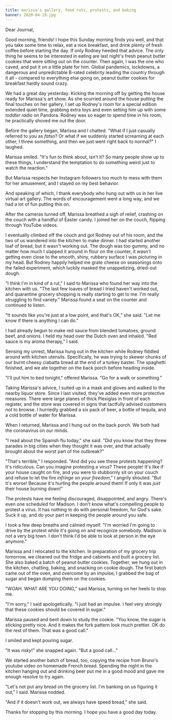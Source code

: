 ```yaml
---
title: marissa's gallery, food ruts, protests, and baking
banner: 2020-04-19.jpg
---
```


Dear Journal,

Good morning, friends!  I hope this Sunday morning finds you well, and
that you take some time to relax, eat a nice breakfast, and drink
plenty of fresh coffee before starting the day.  If only Rodney heeded
that advice.  The only thing he seems to be interested in eating are
last night's fresh peanut butter cookies that were sitting out on the
counter.  Then again, I was the one who caved, and put it on a little
plate for him.  Global pandemics, lockdowns, a dangerous and
unpredictable B-rated celebrity leading the country through it all -
compared to everything else going on, peanut butter cookies for
breakfast hardly sound crazy.

We had a great day yesterday.  Kicking the morning off by getting the
house ready for Marissa's art show.  As she scurried around the house
putting the final touches on her gallery, I set up Rodney's room for a
special edition extended quiet time, grabbing extra toys and even
setting him up with some _toddler radio_ on Pandora.  Rodney was so
eager to spend time in his room, he practically shoved me out the
door.

Before the gallery began, Marissa and I chatted.  "What if I just
casually referred to you as _fatso_?  Or what if we suddenly started
screaming at each other, I threw something, and then we just went
right back to normal?" I laughed.

Marissa smiled.  "It's fun to think about, isn't it?  So many people
show up to these things, I understand the temptation to do something
weird just to watch the reaction."

But Marissa respects her Instagram followers too much to mess with
them for her amusement, and I stayed on my best behavior.

And speaking of which, I thank everybody who hung out with us in her
live virtual art gallery.  The words of encouragement went a long way,
and we had a lot of fun putting this on.

After the cameras turned off, Marissa breathed a sigh of relief,
crashing on the couch with a handful of Easter candy.  I joined her on
the couch, flipping through YouTube videos.

I eventually climbed off the couch and got Rodney out of his room, and
the two of us wandered into the kitchen to make dinner.  I had started
another loaf of bread, but it wasn't working out.  The dough was too
gummy, and no matter how much I slapped it around in flour on the
counter, it wasn't getting even close to the smooth, shiny, rubbery
surface I was picturing in my head.  But Rodney happily helped me
grate cheese on seasonings onto the failed experiment, which luckily
masked the unappetizing, dried-out dough.

"I think I'm in kind of a rut," I said to Marissa who found her way
into the kitchen with us.  "The last few loaves of bread I tried
haven't worked out, and quarantine grocery shopping is really starting
to get to me.  I'm really struggling to find variety."  Marissa found
a seat on the counter and continued to listen.

"It sounds like you're just at a low point, and that's OK," she said.
"Let me know if there is anything I can do."

I had already begun to make red sauce from blended tomatoes, ground
beef, and onions.  I held my head over the Dutch oven and inhaled.
"Red sauce is my aroma therapy," I said.

Sensing my unrest, Marissa hung out in the kitchen while Rodney
fiddled around with kitchen utensils.  Specifically, he was trying to
skewer chunks of our burnt cheesy ciabatta bread at the end of a
turkey baster.  The spaghetti finished, and we ate together on the
back porch before heading inside.

"I'll put him to bed tonight," offered Marissa.  "Go for a walk or
something."

Taking Marissa's advice, I suited up in a mask and gloves and walked
to the nearby liquor store.  Since I last visited, they've added even
more protective measures.  There were large planes of thick Plexiglas
in front of each register, and the store was covered in signs that
tactfully advised customers _not_ to browse.  I hurriedly grabbed a
six pack of beer, a bottle of tequila, and a cold bottle of water for
Marissa.

When I returned, Marissa and I hung out on the back porch.  We both
had the coronavirus on our minds.

"I read about the Spanish flu today," she said.  "Did you know that
they threw parades in big cities when they thought it was over, and
that actually brought about the worst part of the outbreak?"

"That's terrible," I responded.  "And did you see these protests
happening?  It's ridiculous.  Can you imagine protesting a _virus_?
These people!  It's like if your house caught on fire, and you were to
stubbornly sit on your couch and refuse to let the fire _infringe on
your freedom_," I angrily shouted.  "But it's worse!  Because it's
hurting the people around them!  If only it was _just_ their house
burning down!"

The protests have me feeling discouraged, disappointed, and angry.
There's even one scheduled for Madison.  I don't know what's
compelling people to protest a virus.  It has nothing to do with
personal freedom, for God's sake.  Suck it up, and do your part in
keeping the people around you safe.

I took a few deep breaths and calmed myself.  "I'm worried I'm going
to drive by the protest while it's going on and recognize somebody.
Madison is not a very big town.  I don't think I'd be able to look at
person in the eye anymore."

Marissa and I relocated to the kitchen.  In preparation of my grocery
trip tomorrow, we cleaned out the fridge and cabinets and built a
grocery list.  She also baked a batch of peanut butter cookies.
Together, we hung out in the kitchen, chatting, baking, and snacking
on cookie dough.  The first batch came out of the oven, and overcome
by an impulse, I grabbed the bag of sugar and began dumping them on
the cookies.

"WOAH.  WHAT ARE YOU DOING," said Marissa, turning on her heels to
stop me.

"I'm sorry," I said apologetically.  "I just had an impulse.  I feel
very strongly that these cookies should be covered in sugar."

Marissa paused and bent down to study the cookie.  "You know, the
sugar is sticking pretty nice.  And it makes the fork pattern look
much prettier.  OK do the rest of them.  That was a good call."

I smiled and kept pouring sugar.

"It was _risky_!" she snapped again.  "But a good call..."

We started another batch of bread, too, copying the recipe from
Bruno's youtube video on homemade French bread.  Spending the night in
the kitchen hanging out and drinking beer put me in a good mood and
gave me enough resolve to try again.

"Let's not put any bread on the grocery list.  I'm banking on us
figuring it out," I said.  Marissa nodded.

"And if it doesn't work out, we always have speed bread," she said.

Thanks for stopping by this morning.  I hope you have a good day
today.
